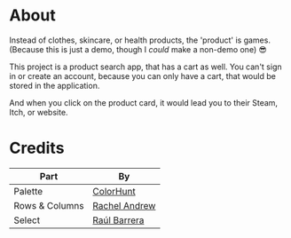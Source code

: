 # About

Instead of clothes, skincare, or health products, the 'product' is games. (Because this is just a demo, though I *could* make a non-demo one) 😎

This project is a product search app, that has a cart as well. You can't sign in or create an account, because you can only have a cart, that would be stored in the application.

And when you click on the product card, it would lead you to their Steam, Itch, or website.

# Credits

Part | By
------------ | -------------
Palette | [ColorHunt](https://colorhunt.co/palette/163991)
Rows & Columns | [Rachel Andrew](https://codepen.io/rachelandrew/pen/YqqdXL)
Select | [Raúl Barrera](https://codepen.io/raubaca/pen/VejpQP)

